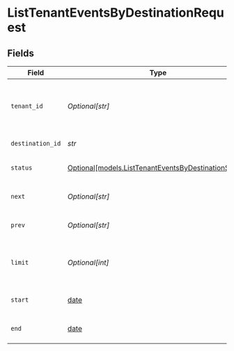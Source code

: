 # ListTenantEventsByDestinationRequest


## Fields

| Field                                                                                                    | Type                                                                                                     | Required                                                                                                 | Description                                                                                              |
| -------------------------------------------------------------------------------------------------------- | -------------------------------------------------------------------------------------------------------- | -------------------------------------------------------------------------------------------------------- | -------------------------------------------------------------------------------------------------------- |
| `tenant_id`                                                                                              | *Optional[str]*                                                                                          | :heavy_minus_sign:                                                                                       | The ID of the tenant. Required when using AdminApiKey authentication.                                    |
| `destination_id`                                                                                         | *str*                                                                                                    | :heavy_check_mark:                                                                                       | The ID of the destination.                                                                               |
| `status`                                                                                                 | [Optional[models.ListTenantEventsByDestinationStatus]](../models/listtenanteventsbydestinationstatus.md) | :heavy_minus_sign:                                                                                       | Filter events by delivery status.                                                                        |
| `next`                                                                                                   | *Optional[str]*                                                                                          | :heavy_minus_sign:                                                                                       | Cursor for next page of results                                                                          |
| `prev`                                                                                                   | *Optional[str]*                                                                                          | :heavy_minus_sign:                                                                                       | Cursor for previous page of results                                                                      |
| `limit`                                                                                                  | *Optional[int]*                                                                                          | :heavy_minus_sign:                                                                                       | Number of items per page (default 100, max 1000)                                                         |
| `start`                                                                                                  | [date](https://docs.python.org/3/library/datetime.html#date-objects)                                     | :heavy_minus_sign:                                                                                       | Start time filter (RFC3339 format)                                                                       |
| `end`                                                                                                    | [date](https://docs.python.org/3/library/datetime.html#date-objects)                                     | :heavy_minus_sign:                                                                                       | End time filter (RFC3339 format)                                                                         |